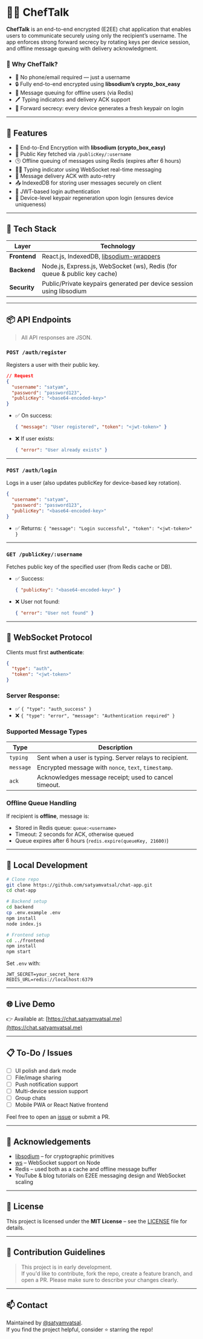# 🧑‍🍳 ChefTalk

**ChefTalk** is an end-to-end encrypted (E2EE) chat application that enables users to communicate securely using only the recipient’s username. The app enforces strong forward secrecy by rotating keys per device session, and offline message queuing with delivery acknowledgment.

### 🔐 Why ChefTalk?
- 📡 No phone/email required — just a username
- 🔒 Fully end-to-end encrypted using **libsodium’s crypto_box_easy**
- 🔁 Message queuing for offline users (via Redis)
- 🖊 Typing indicators and delivery ACK support
- 🔄 Forward secrecy: every device generates a fresh keypair on login

---

## 🚀 Features

- 🔐 End-to-End Encryption with **libsodium (crypto_box_easy)**
- 🧾 Public Key fetched via `/publicKey/:username`
- 🕒 Offline queuing of messages using Redis (expires after 6 hours)
- 👨‍🍳 Typing indicator using WebSocket real-time messaging
- 🔁 Message delivery ACK with auto-retry
- 📤 IndexedDB for storing user messages securely on client
- 🪪 JWT-based login authentication
- 🧠 Device-level keypair regeneration upon login (ensures device uniqueness)

---

## 🧰 Tech Stack

| Layer      | Technology                                                                 |
|------------|----------------------------------------------------------------------------|
| **Frontend** | React.js, IndexedDB, [libsodium-wrappers](https://github.com/jedisct1/libsodium.js) |
| **Backend**  | Node.js, Express.js, WebSocket (ws), Redis (for queue & public key cache)  |
| **Security** | Public/Private keypairs generated per device session using libsodium    |

---

## 📦 API Endpoints

> All API responses are JSON.

### `POST /auth/register`

Registers a user with their public key.

```json
// Request
{
  "username": "satyam",
  "password": "password123",
  "publicKey": "<base64-encoded-key>"
}
```

- ✅ On success:
  ```json
  { "message": "User registered", "token": "<jwt-token>" }
  ```

- ❌ If user exists:
  ```json
  { "error": "User already exists" }
  ```

---

### `POST /auth/login`

Logs in a user (also updates publicKey for device-based key rotation).

```json
{
  "username": "satyam",
  "password": "password123",
  "publicKey": "<base64-encoded-key>"
}
```

- ✅ Returns: `{ "message": "Login successful", "token": "<jwt-token>" }`

---

### `GET /publicKey/:username`

Fetches public key of the specified user (from Redis cache or DB).

- ✅ Success:
  ```json
  { "publicKey": "<base64-encoded-key>" }
  ```

- ❌ User not found:
  ```json
  { "error": "User not found" }
  ```

---

## 🔌 WebSocket Protocol

Clients must first **authenticate**:

```json
{
  "type": "auth",
  "token": "<jwt-token>"
}
```

### Server Response:
- ✅ `{ "type": "auth_success" }`
- ❌ `{ "type": "error", "message": "Authentication required" }`

### Supported Message Types

| Type     | Description                                      |
|----------|--------------------------------------------------|
| `typing` | Sent when a user is typing. Server relays to recipient. |
| `message` | Encrypted message with `nonce`, `text`, `timestamp`. |
| `ack`    | Acknowledges message receipt; used to cancel timeout. |

### Offline Queue Handling

If recipient is **offline**, message is:
- Stored in Redis queue: `queue:<username>`
- Timeout: 2 seconds for ACK, otherwise queued
- Queue expires after 6 hours (`redis.expire(queueKey, 21600)`)

---

## 🧪 Local Development

```bash
# Clone repo
git clone https://github.com/satyamvatsal/chat-app.git
cd chat-app

# Backend setup
cd backend
cp .env.example .env
npm install
node index.js

# Frontend setup
cd ../frontend
npm install
npm start
```

Set `.env` with:
```env
JWT_SECRET=your_secret_here
REDIS_URL=redis://localhost:6379
```

---

## 🌐 Live Demo

👉 Available at: [https://chat.satyamvatsal.me](https://chat.satyamvatsal.me)

---


## 📋 To-Do / Issues

- [ ] UI polish and dark mode
- [ ] File/image sharing
- [ ] Push notification support
- [ ] Multi-device session support
- [ ] Group chats
- [ ] Mobile PWA or React Native frontend

Feel free to open an [issue](https://github.com/satyamvatsal/chat-app/issues) or submit a PR.

---

## 🧠 Acknowledgements

- [libsodium](https://github.com/jedisct1/libsodium) – for cryptographic primitives
- [ws](https://github.com/websockets/ws) – WebSocket support on Node
- Redis – used both as a cache and offline message buffer
- YouTube & blog tutorials on E2EE messaging design and WebSocket scaling

---

## 🪪 License

This project is licensed under the **MIT License** – see the [LICENSE](./LICENSE) file for details.

---

## 🤝 Contribution Guidelines

> This project is in early development.  
If you'd like to contribute, fork the repo, create a feature branch, and open a PR. Please make sure to describe your changes clearly.

---

## 📫 Contact

Maintained by [@satyamvatsal](https://github.com/satyamvatsal).  
If you find the project helpful, consider ⭐️ starring the repo!
